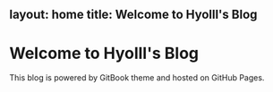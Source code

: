 layout: home
title: Welcome to Hyolll's Blog
---

# Welcome to Hyolll's Blog
This blog is powered by GitBook theme and hosted on GitHub Pages.
